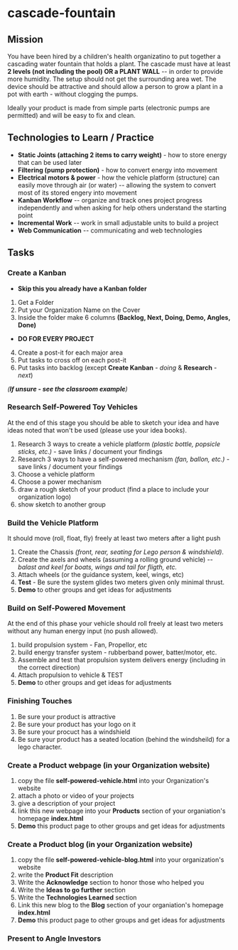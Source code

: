 # cascade-fountain

## Mission
You have been hired by a children's health organizatino to put together a cascading water fountain that holds a plant.  The cascade must have at least **2 levels (not including the pool) OR a PLANT WALL** -- in order to provide more humidity. The setup should not get the surrounding area wet.  The device should be attractive and should allow a person to grow a plant in a pot with earth - without clogging the pumps.

Ideally your product is made from simple parts (electronic pumps are permitted) and will be easy to fix and clean.

## Technologies to Learn / Practice
* **Static Joints (attaching 2 items to carry weight)** - how to store energy that can be used later
* **Filtering (pump protection)** - how to convert energy into movement
* **Electrical motors & power** - how the vehicle platform (structure) can easily move through air (or water) -- allowing the system to convert most of its stored engery into movement
* **Kanban Workflow** -- organize and track ones project progress independently and when asking for help others understand the starting point
* **Incremental Work** -- work in small adjustable units to build a project
* **Web Communication** -- communicating and web technologies

## Tasks

### Create a Kanban
* **Skip this you already have a Kanban folder**
 1. Get a Folder
 2. Put your Organization Name on the Cover
 3. Inside the folder make 6 columns **(Backlog, Next, Doing, Demo, Angles, Done)**
  
* **DO FOR EVERY PROJECT**
 4. Create a post-it for each major area
 5. Put tasks to cross off on each post-it
 6. Put tasks into backlog (except **Create Kanban** - *doing* & **Research** - *next*)

*(**If unsure - see the classroom example**)*

### Research Self-Powered Toy Vehicles
At the end of this stage you should be able to sketch your idea and have ideas noted that won't be used (please use your idea books).

1. Research 3 ways to create a vehicle platform *(plastic bottle, popsicle sticks, etc.)* - save links / document your findings
2. Research 3 ways to have a self-powered mechanism *(fan, ballon, etc.)* - save links / document your findings
3. Choose a vehicle platform
4. Choose a power mechanism
5. draw a rough sketch of your product (find a place to include your organization logo)
6. show sketch to another group

### Build the Vehicle Platform
It should move (roll, float, fly) freely at least two meters after a light push

1. Create the Chassis *(front, rear, seating for Lego person & windshield)*.
2. Create the axels and wheels (assuming a rolling ground vehicle) -- *balast and keel for boats, wings and tail for fligth, etc.*
3. Attach wheels (or the guidance system, keel, wings, etc)
4. **Test** - Be sure the system glides two meters given only minimal thrust.
5. **Demo** to other groups and get ideas for adjustments

### Build on Self-Powered Movement
At the end of this phase your vehicle should roll freely at least two meters without any human energy input (no push allowed).

1. build propulsion system - Fan, Propellor, etc
2. build energy transfer system - rubberband power, batter/motor, etc.
3. Assemble and test that propulsion system delivers energy (including in the correct direction)
4. Attach propulsion to vehicle & TEST
5. **Demo** to other groups and get ideas for adjustments

### Finishing Touches
1. Be sure your product is attractive
2. Be sure your product has your logo on it
3. Be sure your procuct has a windshield
4. Be sure your product has a seated location (behind the windsheild) for a lego character.

### Create a Product webpage (in your Organization website)
1. copy the file **self-powered-vehicle.html** into your Organization's website
2. attach a photo or video of your projects
3. give a description of your project
4. link this new webpage into your **Products** section of your organiation's homepage **index.html**
5. **Demo** this product page to other groups and get ideas for adjustments

### Create a Product blog (in your Organization website)
1. copy the file **self-powered-vehicle-blog.html** into your organization's website
2. write the **Product Fit** description
3. Write the **Acknowledge** section to honor those who helped you
4. Write the **Ideas to go further** section
5. Write the **Technologies Learned** section
6. Link this new blog to the **Blog** section of your organiation's homepage **index.html**
7. **Demo** this product page to other groups and get ideas for adjustments

### Present to Angle Investors
